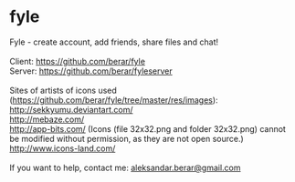 fyle
====
Fyle - create account, add friends, share files and chat! <br>
<br>
Client: https://github.com/berar/fyle <br>
Server: https://github.com/berar/fyleserver <br>
<br>Sites of artists of icons used (https://github.com/berar/fyle/tree/master/res/images): <br>
http://sekkyumu.deviantart.com/ <br>
http://mebaze.com/ <br>
http://app-bits.com/ (Icons (file 32x32.png and folder 32x32.png) cannot be modified without permission, as they are not open source.)<br>
http://www.icons-land.com/ <br><br>
If you want to help, contact me: aleksandar.berar@gmail.com
